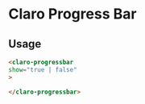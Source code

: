 # Claro Progress Bar


## Usage 

````html
<claro-progressbar
show="true | false"
>

</claro-progressbar>
````